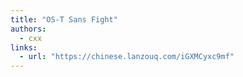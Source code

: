 ```yaml
---
title: "OS-T Sans Fight"
authors:
  - cxx
links:
  - url: "https://chinese.lanzouq.com/iGXMCyxc9mf"
---
```


